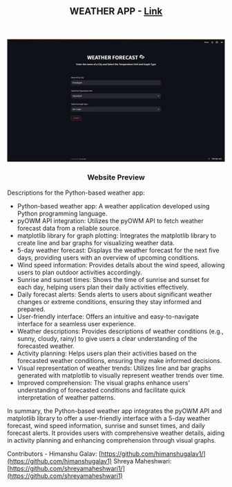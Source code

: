 <h2 align="center">
  WEATHER APP - 
  <a href="https://himanshugalav1-weatherapp-weather-vvfpp9.streamlit.app/" target="_blank">Link</a>
</h2>

<br/>
<br/>

<div align="center">
  <img alt="Demo" src="./images/Home.png" />
  <h3 align="center">Website Preview</h3>
</div>

Descriptions for the Python-based weather app:

- Python-based weather app: A weather application developed using Python programming language.
- pyOWM API integration: Utilizes the pyOWM API to fetch weather forecast data from a reliable source.
- matplotlib library for graph plotting: Integrates the matplotlib library to create line and bar graphs for visualizing weather data.
- 5-day weather forecast: Displays the weather forecast for the next five days, providing users with an overview of upcoming conditions.
- Wind speed information: Provides details about the wind speed, allowing users to plan outdoor activities accordingly.
- Sunrise and sunset times: Shows the time of sunrise and sunset for each day, helping users plan their daily activities effectively.
- Daily forecast alerts: Sends alerts to users about significant weather changes or extreme conditions, ensuring they stay informed and prepared.
- User-friendly interface: Offers an intuitive and easy-to-navigate interface for a seamless user experience.
- Weather descriptions: Provides descriptions of weather conditions (e.g., sunny, cloudy, rainy) to give users a clear understanding of the forecasted weather.
- Activity planning: Helps users plan their activities based on the forecasted weather conditions, ensuring they make informed decisions.
- Visual representation of weather trends: Utilizes line and bar graphs generated with matplotlib to visually represent weather trends over time.
- Improved comprehension: The visual graphs enhance users' understanding of forecasted conditions and facilitate quick interpretation of weather patterns.

In summary, the Python-based weather app integrates the pyOWM API and matplotlib library to offer a user-friendly interface with a 5-day weather forecast, wind speed information, sunrise and sunset times, and daily forecast alerts. It provides users with comprehensive weather details, aiding in activity planning and enhancing comprehension through visual graphs.

Contributors - 
Himanshu Galav: [https://github.com/himanshugalav1/](https://github.com/himanshugalav1)
Shreya Maheshwari: [https://github.com/shreyamaheshwari1/](https://github.com/shreyamaheshwari1)
